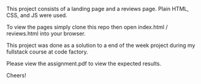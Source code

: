 This project consists of a landing page and a reviews page. Plain HTML, CSS, and JS were used.

To view the pages simply clone this repo then open index.html / reviews.html into your browser.

This project was done as a solution to a end of the week project during my fullstack course at code factory.

Please view the assignment.pdf to view the expected results.

Cheers!
